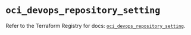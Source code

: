 # `oci_devops_repository_setting`

Refer to the Terraform Registry for docs: [`oci_devops_repository_setting`](https://registry.terraform.io/providers/oracle/oci/7.19.0/docs/resources/devops_repository_setting).
